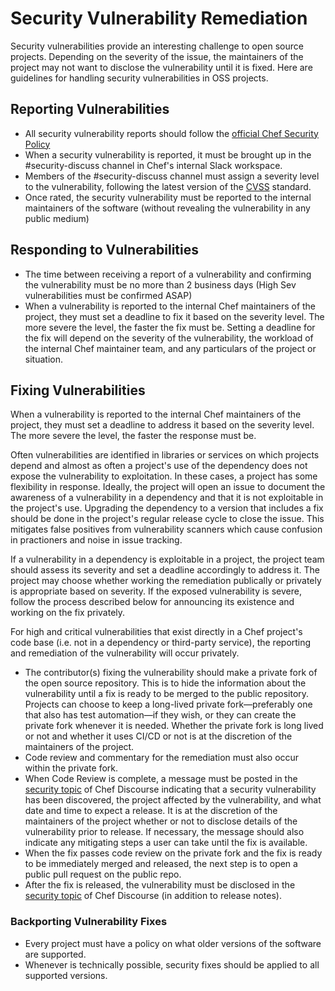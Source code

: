 # Security Vulnerability Remediation

Security vulnerabilities provide an interesting challenge to open source projects. Depending on the severity of the issue, the maintainers of the project may not want to disclose the vulnerability until it is fixed. Here are guidelines for handling security vulnerabilities in OSS projects.

## Reporting Vulnerabilities

* All security vulnerability reports should follow the [official Chef Security Policy](https://www.chef.io/security/)
* When a security vulnerability is reported, it must be brought up in the #security-discuss channel in Chef's internal Slack workspace.
* Members of the #security-discuss channel must assign a severity level to the vulnerability, following the latest version of the [CVSS](https://www.first.org/cvss/) standard.
* Once rated, the security vulnerability must be reported to the internal maintainers of the software (without revealing the vulnerability in any public medium)

## Responding to Vulnerabilities

* The time between receiving a report of a vulnerability and confirming the vulnerability must be no more than 2 business days (High Sev vulnerabilities must be confirmed ASAP)
* When a vulnerability is reported to the internal Chef maintainers of the project, they must set a deadline to fix it based on the severity level. The more severe the level, the faster the fix must be. Setting a deadline for the fix will depend on the severity of the vulnerability, the workload of the internal Chef maintainer team, and any particulars of the project or situation.

## Fixing Vulnerabilities

When a vulnerability is reported to the internal Chef maintainers of the project, they must set a deadline to address it based on the severity level. The more severe the level, the faster the response must be.

Often vulnerabilities are identified in libraries or services on which projects depend and almost as often a project's use of the dependency does not expose the vulnerability to exploitation. In these cases, a project has some flexibility in response. Ideally, the project will open an issue to document the awareness of a vulnerability in a dependency and that it is not exploitable in the project's use. Upgrading the dependency to a version that includes a fix should be done in the project's regular release cycle to close the issue. This mitigates false positives from vulnerability scanners which cause confusion in practioners and noise in issue tracking.

If a vulnerability in a dependency is exploitable in a project, the project team should assess its severity and set a deadline accordingly to address it. The project may choose whether working the remediation publically or privately is appropriate based on severity. If the exposed vulnerability is severe, follow the process described below for announcing its existence and working on the fix privately.

For high and critical vulnerabilities that exist directly in a Chef project's code base (i.e. not in a dependency or third-party service), the reporting and remediation of the vulnerability will occur privately.

* The contributor(s) fixing the vulnerability should make a private fork of the open source repository. This is to hide the information about the vulnerability until a fix is ready to be merged to the public repository. Projects can choose to keep a long-lived private fork—preferably one that also has test automation—if they wish, or they can create the private fork whenever it is needed. Whether the private fork is long lived or not and whether it uses CI/CD or not is at the discretion of the maintainers of the project.
* Code review and commentary for the remediation must also occur within the private fork.
* When Code Review is complete, a message must be posted in the [security topic](https://discourse.chef.io/c/chef-security) of Chef Discourse indicating that a security vulnerability has been discovered, the project affected by the vulnerability, and what date and time to expect a release. It is at the discretion of the maintainers of the project whether or not to disclose details of the vulnerability prior to release. If necessary, the message should also indicate any mitigating steps a user can take until the fix is available.
* When the fix passes code review on the private fork and the fix is ready to be immediately merged and released, the next step is to open a public pull request on the public repo.
* After the fix is released, the vulnerability must be disclosed in the [security topic](https://discourse.chef.io/c/chef-security) of Chef Discourse (in addition to release notes).

### Backporting Vulnerability Fixes

* Every project must have a policy on what older versions of the software are supported.
* Whenever is technically possible, security fixes should be applied to all supported versions.
